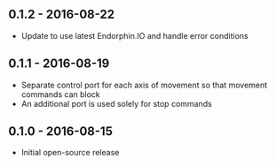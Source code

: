 ## 0.1.2 - 2016-08-22
- Update to use latest Endorphin.IO and handle error conditions

## 0.1.1 - 2016-08-19
- Separate control port for each axis of movement so that movement commands can block
- An additional port is used solely for stop commands

## 0.1.0 - 2016-08-15
- Initial open-source release

